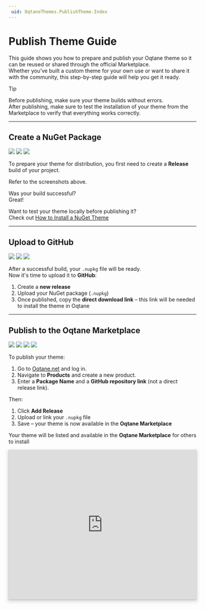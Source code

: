 ```yaml
---
 uid: OqtaneThemes.PublishTheme.Index
---
```

# Publish Theme Guide

This guide shows you how to prepare and publish your Oqtane theme so it can be reused or shared through the official Marketplace.  
Whether you’ve built a custom theme for your own use or want to share it with the community, this step-by-step guide will help you get it ready.

> [!TIP]
> Before publishing, make sure your theme builds without errors.  
> After publishing, make sure to test the installation of your theme from the Marketplace to verify that everything works correctly.

---

## Create a NuGet Package

<div gallery="gallery01">
  <img src="./assets/vs-code-release_1.webp" data-caption="Visual Studio,<br />Switch to a Release Build">
  <img src="./assets/vs-code-release_2.webp" data-caption="Visual Studio,<br />Build your project">
  <img src="./assets/vs-code-release_3.webp" data-caption="File Explorer,<br />Your NuGet package is now available">
</div>

To prepare your theme for distribution, you first need to create a **Release** build of your project.

Refer to the screenshots above.

Was your build successful?  
Great!

Want to test your theme locally before publishing it?  
Check out [How to Install a NuGet Theme](xref:OqtaneThemes.Installation.Index)

---

## Upload to GitHub

<div gallery="gallery02">
  <img src="./assets/github-release_theme_1.webp" data-caption="GitHub,<br />Create a new release">
  <img src="./assets/github-release_theme_2.webp" data-caption="GitHub,<br />Upload the NuGet package">
  <img src="./assets/github-release_theme_3.webp" data-caption="GitHub,<br />Copy the download link">
</div>

After a successful build, your `.nupkg` file will be ready.  
Now it's time to upload it to **GitHub**:

1. Create a **new release**
2. Upload your NuGet package (`.nupkg`)
3. Once published, copy the **direct download link** – this link will be needed to install the theme in Oqtane

---

## Publish to the Oqtane Marketplace

<div gallery="gallery03">
  <img src="./assets/marketplace-publish_theme_1.webp" data-caption="Oqtane Marketplace,<br />Create a new product">
  <img src="./assets/marketplace-publish_theme_2.webp" data-caption="Oqtane Marketplace,<br />Fill in the product info">
  <img src="./assets/marketplace-publish_theme_3.webp" data-caption="Oqtane Marketplace,<br />Add a new release">
  <img src="./assets/marketplace-publish_theme_4.webp" data-caption="Oqtane Marketplace,<br />Provide release details">
</div>

To publish your theme:

1. Go to [Oqtane.net](https://www.oqtane.net) and log in.
2. Navigate to **Products** and create a new product.
3. Enter a **Package Name** and a **GitHub repository link** (not a direct release link).

Then:

1. Click **Add Release**
2. Upload or link your `.nupkg` file
3. Save – your theme is now available in the **Oqtane Marketplace**

Your theme will be listed and available in the **Oqtane Marketplace** for others to install

<iframe src="https://azing.org/oqtane/r/kFsv_Vty?embed=1" width="100%" height="400" frameborder="0" allowfullscreen style="box-shadow: 0 1px 3px rgba(60,64,67,.3), 0 4px 8px 3px rgba(60,64,67,.15)"></iframe>